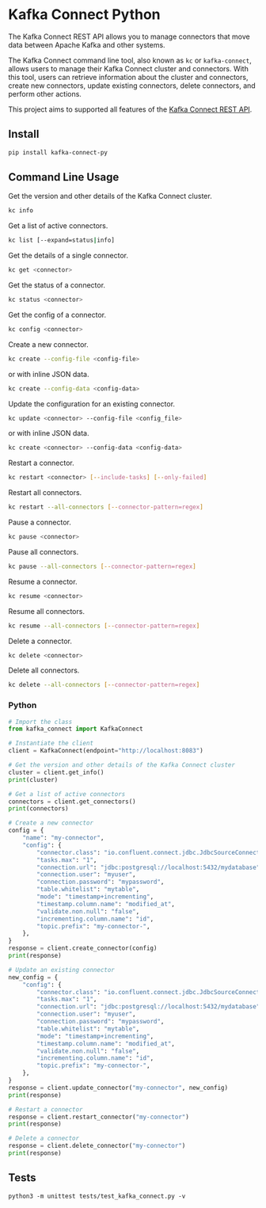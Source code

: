 # Kafka Connect Python

The Kafka Connect REST API allows you to manage connectors that move data between Apache Kafka and other systems.

The Kafka Connect command line tool, also known as `kc` or `kafka-connect`, allows users to manage their Kafka Connect cluster and connectors. With this tool, users can retrieve information about the cluster and connectors, create new connectors, update existing connectors, delete connectors, and perform other actions.

This project aims to supported all features of the [Kafka Connect REST API](https://docs.confluent.io/platform/current/connect/references/restapi.html#kconnect-rest-interface).

## Install

```bash
pip install kafka-connect-py
```

## Command Line Usage

Get the version and other details of the Kafka Connect cluster.

```bash
kc info
```

Get a list of active connectors.

```bash
kc list [--expand=status|info]
```

Get the details of a single connector.

```bash
kc get <connector>
```

Get the status of a connector.

```bash
kc status <connector>
```

Get the config of a connector.

```bash
kc config <connector>
```

Create a new connector.

```bash
kc create --config-file <config-file>
```

or with inline JSON data.

```bash
kc create --config-data <config-data>
```

Update the configuration for an existing connector.

```bash
kc update <connector> --config-file <config_file>
```

or with inline JSON data.

```bash
kc create <connector> --config-data <config-data>
```

Restart a connector.

```bash
kc restart <connector> [--include-tasks] [--only-failed]
```

Restart all connectors.

```bash
kc restart --all-connectors [--connector-pattern=regex]
```

Pause a connector.

```bash
kc pause <connector>
```

Pause all connectors.

```bash
kc pause --all-connectors [--connector-pattern=regex]
```

Resume a connector.

```bash
kc resume <connector>
```

Resume all connectors.

```bash
kc resume --all-connectors [--connector-pattern=regex]
```

Delete a connector.

```bash
kc delete <connector>
```

Delete all connectors.

```bash
kc delete --all-connectors [--connector-pattern=regex]
```

### Python

```python
# Import the class
from kafka_connect import KafkaConnect

# Instantiate the client
client = KafkaConnect(endpoint="http://localhost:8083")

# Get the version and other details of the Kafka Connect cluster
cluster = client.get_info()
print(cluster)

# Get a list of active connectors
connectors = client.get_connectors()
print(connectors)

# Create a new connector
config = {
    "name": "my-connector",
    "config": {
        "connector.class": "io.confluent.connect.jdbc.JdbcSourceConnector",
        "tasks.max": "1",
        "connection.url": "jdbc:postgresql://localhost:5432/mydatabase",
        "connection.user": "myuser",
        "connection.password": "mypassword",
        "table.whitelist": "mytable",
        "mode": "timestamp+incrementing",
        "timestamp.column.name": "modified_at",
        "validate.non.null": "false",
        "incrementing.column.name": "id",
        "topic.prefix": "my-connector-",
    },
}
response = client.create_connector(config)
print(response)

# Update an existing connector
new_config = {
    "config": {
        "connector.class": "io.confluent.connect.jdbc.JdbcSourceConnector",
        "tasks.max": "1",
        "connection.url": "jdbc:postgresql://localhost:5432/mydatabase",
        "connection.user": "myuser",
        "connection.password": "mypassword",
        "table.whitelist": "mytable",
        "mode": "timestamp+incrementing",
        "timestamp.column.name": "modified_at",
        "validate.non.null": "false",
        "incrementing.column.name": "id",
        "topic.prefix": "my-connector-",
    },
}
response = client.update_connector("my-connector", new_config)
print(response)

# Restart a connector
response = client.restart_connector("my-connector")
print(response)

# Delete a connector
response = client.delete_connector("my-connector")
print(response)
```

## Tests

```
python3 -m unittest tests/test_kafka_connect.py -v
```